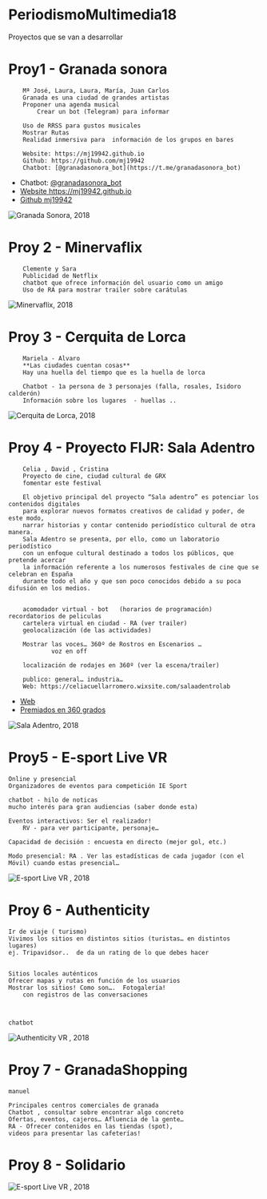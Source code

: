 # PeriodismoMultimedia18


Proyectos que se van a desarrollar 

Proy1 -  Granada sonora 
========================================
		Mª José, Laura, Laura, María, Juan Carlos
		Granada es una ciudad de grandes artistas 
		Proponer una agenda musical 
    		Crear un bot (Telegram) para informar

		Uso de RRSS para gustos musicales 
		Mostrar Rutas
		Realidad inmersiva para  información de los grupos en bares
    
		Website: https://mj19942.github.io
		Github: https://github.com/mj19942
		Chatbot: [@granadasonora_bot](https://t.me/granadasonora_bot)
		
  * Chatbot: [@granadasonora_bot](https://t.me/granadasonora_bot)
  * [Website https://mj19942.github.io ](https://mj19942.github.io)
  * [Github mj19942](https://github.com/mj19942)
 
![Granada Sonora, 2018](https://github.com/mgea/PeriodismoMultimedia/blob/master/2018/granada_sonora.JPG)


Proy 2 - Minervaflix
========================================
		Clemente y Sara 
		Publicidad de Netflix 
		chatbot que ofrece información del usuario como un amigo 
		Uso de RA para mostrar trailer sobre carátulas 

![Minervaflix, 2018](https://github.com/mgea/PeriodismoMultimedia/blob/master/2018/minervaflix.JPG)


Proy 3 - Cerquita de Lorca 
========================================
		Mariela - Alvaro 
		**Las ciudades cuentan cosas** 
		Hay una huella del tiempo que es la huella de lorca 

		Chatbot - 1a persona de 3 personajes (falla, rosales, Isidoro calderón) 
		Información sobre los lugares  - huellas .. 



![Cerquita de Lorca, 2018](https://github.com/mgea/PeriodismoMultimedia/blob/master/2018/cerquitadelorca.JPG)


Proy 4 - Proyecto FIJR: Sala Adentro
========================================		
		Celia , David , Cristina 
		Proyecto de cine, ciudad cultural de GRX
		fomentar este festival 
		
		El objetivo principal del proyecto “Sala adentro” es potenciar los contenidos digitales
		para explorar nuevos formatos creativos de calidad y poder, de este modo, 
		narrar historias y contar contenido periodístico cultural de otra manera. 
		Sala Adentro se presenta, por ello, como un laboratorio periodístico
		con un enfoque cultural destinado a todos los públicos, que pretende acercar 
		la información referente a los numerosos festivales de cine que se celebran en España 
		durante todo el año y que son poco conocidos debido a su poca difusión en los medios.
		

		acomodador virtual - bot   (horarios de programación)  recordatorios de peliculas
		cartelera virtual en ciudad - RA (ver trailer)
		geolocalización (de las actividades) 

		Mostrar las voces… 360º de Rostros en Escenarios … 
				voz en off 

		localización de rodajes en 360º (ver la escena/trailer)

		publico: general… industria…
		Web: https://celiacuellarromero.wixsite.com/salaadentrolab

* [Web](https://celiacuellarromero.wixsite.com/salaadentrolab)
* [Premiados en 360 grados](https://www.thinglink.com/scene/987751640645763075) 

![Sala Adentro, 2018](https://github.com/mgea/PeriodismoMultimedia/blob/master/2018/sala_adentro.JPG)


Proy5 - E-sport Live VR 
========================================
	Online y presencial 
	Organizadores de eventos para competición IE Sport

	chatbot - hilo de noticas 
	mucho interés para gran audiencias (saber donde esta) 

	Eventos interactivos: Ser el realizador! 
		RV - para ver participante, personaje… 

	Capacidad de decisión : encuesta en directo (mejor gol, etc.) 
	
	Modo presencial: RA . Ver las estadísticas de cada jugador (con el Móvil) cuando estas presencial… 


![E-sport Live VR , 2018](https://github.com/mgea/PeriodismoMultimedia/blob/master/2018/isport.JPG) 

Proy 6 - Authenticity 
========================================
	Ir de viaje ( turismo) 
	Vivimos los sitios en distintos sitios (turistas… en distintos lugares)
	ej. Tripavidsor..  de da un rating de lo que debes hacer 

	
	Sitios locales auténticos 
	Ofrecer mapas y rutas en función de los usuarios
	Mostrar los sitios! Como son…. 	Fotogalería! 
		con registros de las conversaciones 



	chatbot 

![Authenticity VR , 2018](https://github.com/mgea/PeriodismoMultimedia/blob/master/2018/authencity.JPG) 

Proy 7 -  GranadaShopping 
========================================
	manuel 

	Principales centros comerciales de granada 
	Chatbot , consultar sobre encontrar algo concreto 
	Ofertas, eventos, cajeros… Afluencia de la gente… 
	RA - Ofrecer contenidos en las tiendas (spot), 
	videos para presentar las cafeterías! 

	

	
Proy 8 -  Solidario
========================================
	  




![E-sport Live VR , 2018](https://github.com/mgea/PeriodismoMultimedia/blob/master/2018/evolving.JPG) 





